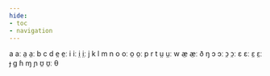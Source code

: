 ```yaml
---
hide:
- toc
- navigation
---
```

a
aː
a̤
a̤ː
b
c
d
e̤
e̤ː
i
iː
i̤
i̤ː
j
k
l
m
n
o
oː
o̤
o̤ː
p
r
t
ṳ
ṳː
w
æ̤
æ̤ː
ð
ŋ
ɔ
ɔː
ɔ̤
ɔ̤ː
ɛ
ɛː
ɛ̤
ɛ̤ː
ɟ
ɡ
ɦ
ɱ
ɲ
ʊ̤
ʊ̤ː
θ
